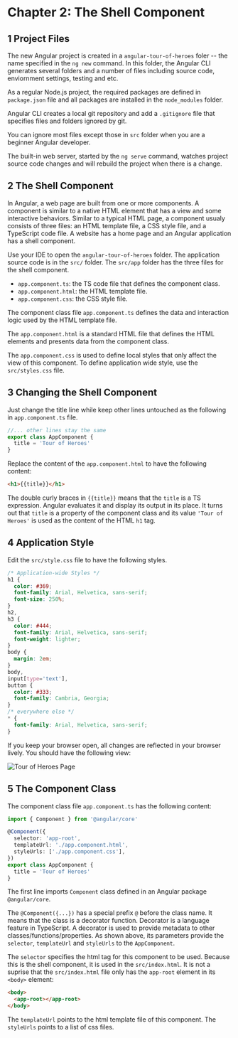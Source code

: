 # Chapter 2: The Shell Component

## 1 Project Files

The new Angular project is created in a `angular-tour-of-heroes` foler -- the name specified in the `ng new` command. In this folder, the Angular CLI generates several folders and a number of files including source code, enviornment settings, testing and etc.

As a regular Node.js project, the required packages are defined in `package.json` file and all packages are installed in the `node_modules` folder.

Angular CLI creates a local git repository and add a `.gitignore` file that specifies files and folders ignored by git.

You can ignore most files except those in `src` folder when you are a beginner Angular developer.

The built-in web server, started by the `ng serve` command, watches project source code changes and will rebuild the project when there is a change.

## 2 The Shell Component

In Angular, a web page are built from one or more components. A component is similar to a native HTML element that has a view and some interactive behaviors. Similar to a typical HTML page, a component usualy consists of three files: an HTML template file, a CSS style file, and a TypeScript code file. A website has a home page and an Angular application has a shell component.

Use your IDE to open the `angular-tour-of-heroes` folder. The application source code is in the `src/` folder. The `src/app` folder has the three files for the shell component.

- `app.component.ts`: the TS code file that defines the component class.
- `app.component.html`: the HTML template file.
- `app.component.css`: the CSS style file.

The component class file `app.component.ts` defines the data and interaction logic used by the HTML template file.

The `app.component.html` is a standard HTML file that defines the HTML elements and presents data from the component class.

The `app.component.css` is used to define local styles that only affect the view of this component. To define application wide style, use the `src/styles.css` file.

## 3 Changing the Shell Component

Just change the title line while keep other lines untouched as the following in `app.component.ts` file.

```ts
//... other lines stay the same
export class AppComponent {
  title = 'Tour of Heroes'
}
```

Replace the content of the `app.component.html` to have the following content:

```html
<h1>{{title}}</h1>
```

The double curly braces in `{{title}}` means that the `title` is a TS expression. Angular evaluates it and display its output in its place. It turns out that `title` is a property of the component class and its value `'Tour of Heroes'` is used as the content of the HTML `h1` tag.

## 4 Application Style

Edit the `src/style.css` file to have the following styles.

```css
/* Application-wide Styles */
h1 {
  color: #369;
  font-family: Arial, Helvetica, sans-serif;
  font-size: 250%;
}
h2,
h3 {
  color: #444;
  font-family: Arial, Helvetica, sans-serif;
  font-weight: lighter;
}
body {
  margin: 2em;
}
body,
input[type='text'],
button {
  color: #333;
  font-family: Cambria, Georgia;
}
/* everywhere else */
* {
  font-family: Arial, Helvetica, sans-serif;
}
```

If you keep your browser open, all changes are reflected in your browser lively. You should have the following view:

![Tour of Heroes Page](./ch02-1.png)

## 5 The Component Class

The component class file `app.component.ts` has the following content:

```ts
import { Component } from '@angular/core'

@Component({
  selector: 'app-root',
  templateUrl: './app.component.html',
  styleUrls: ['./app.component.css'],
})
export class AppComponent {
  title = 'Tour of Heroes'
}
```

The first line imports `Component` class defined in an Angular package `@angular/core`.

The `@Component({...})` has a special prefix `@` before the class name. It means that the class is a decorator function. Decorator is a language feature in TypeScript. A decorator is used to provide metadata to other classes/functions/properties. As shown above, its parameters provide the `selector`, `templateUrl` and `styleUrls` to the `AppComponent`.

The `selector` specifies the html tag for this component to be used. Because this is the shell component, it is used in the `src/index.html`. It is not a suprise that the `src/index.html` file only has the `app-root` element in its `<body>` element:

```html
<body>
  <app-root></app-root>
</body>
```

The `templateUrl` points to the html template file of this component. The `styleUrls` points to a list of css files.

